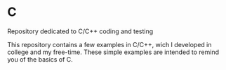 # C
Repository dedicated to C/C++ coding and testing

This repository contains a few examples in C/C++, wich I developed in college and my free-time. 
These simple examples are intended to remind you of the basics of C.
